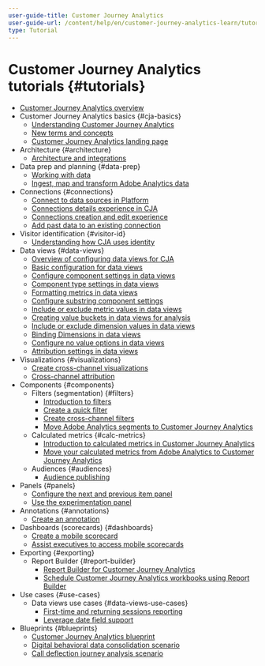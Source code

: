 ```yaml
---
user-guide-title: Customer Journey Analytics
user-guide-url: /content/help/en/customer-journey-analytics-learn/tutorials/overview.html
type: Tutorial
---
```


# Customer Journey Analytics tutorials {#tutorials}

+ [Customer Journey Analytics overview](overview.md)
+ Customer Journey Analytics basics {#cja-basics}
  + [Understanding Customer Journey Analytics](cja-basics/understanding-customer-journey-analytics.md)
  + [New terms and concepts](cja-basics/new-terms-and-concepts-in-cja.md)
  + [Customer Journey Analytics landing page](cja-basics/customer-journey-analytics-landing-page.md)
+ Architecture {#architecture}
  + [Architecture and integrations](architecture/architecture-and-integrations-of-cja.md)
+ Data prep and planning {#data-prep}
  + [Working with data](data-prep/working-with-data-in-cja.md)
  + [Ingest, map and transform Adobe Analytics data](data-prep/ingest-map-and-transform-adobe-analytics-data.md)
+ Connections {#connections}
  + [Connect to data sources in Platform](connections/connecting-customer-journey-analytics-to-data-sources-in-platform.md)
  + [Connections details experience in CJA](connections/connections-details-experience-in-cja.md)
  + [Connections creation and edit experience](connections/cja-connections-creation-and-edit-experience.md)
  + [Add past data to an existing connection](connections/add-past-data-to-an-existing-connection-in-cja.md)
+ Visitor identification {#visitor-id}
  + [Understanding how CJA uses identity](visitor-id/understanding-how-customer-journey-analytics-uses-identity.md)
+ Data views {#data-views}
  + [Overview of configuring data views for CJA](data-views/overview-of-configuring-data-views-for-cja.md)
  + [Basic configuration for data views](data-views/basic-configuration-for-data-views.md)
  + [Configure component settings in data views](data-views/configuring-component-settings-in-data-views.md)
  + [Component type settings in data views](data-views/component-type-settings-in-data-views.md)
  + [Formatting metrics in data views](data-views/formatting-metrics-in-data-views.md)
  + [Configure substring component settings](data-views/configure-substring-component-settings.md)
  + [Include or exclude metric values in data views](data-views/include-or-exclude-metric-values-in-data-views.md)
  + [Creating value buckets in data views for analysis](data-views/creating-value-buckets-in-data-views-for-analysis.md)
  + [Include or exclude dimension values in data views](data-views/include-or-exclude-dimension-values-in-data-views.md)
  + [Binding Dimensions in data views](data-views/binding-dimensions-in-data-views.md)
  + [Configure no value options in data views](data-views/configure-no-value-options-in-data-views.md)
  + [Attribution settings in data views](data-views/attribution-settings-in-data-views.md)
+ Visualizations {#visualizations}
  + [Create cross-channel visualizations](visualizations/creating-cross-channel-visualizations-in-customer-journey-analytics.md)
  + [Cross-channel attribution](visualizations/cross-channel-attribution-in-customer-journey-analytics.md)
+ Components {#components}
  + Filters (segmentation) {#filters}
    + [Introduction to filters](components/filters/introduction-to-filters-in-cja.md)
    + [Create a quick filter](components/filters/create-a-quick-filter.md)
    + [Create cross-channel filters](components/filters/creating-cross-channel-filters-in-customer-journey-analytics.md)
    + [Move Adobe Analytics segments to Customer Journey Analytics](components/filters/moving-adobe-analytics-segments-to-customer-journey-analytics.md)
  + Calculated metrics {#calc-metrics}
    + [Introduction to calculated metrics in Customer Journey Analytics](components/calc-metrics/introduction-to-calculated-metrics-in-customer-journey-analytics.md)
    + [Move your calculated metrics from Adobe Analytics to Customer Journey Analytics](components/calc-metrics/moving-your-calculated-metrics-from-adobe-analytics-to-customer-journey-analytics.md)
  + Audiences {#audiences}
    + [Audience publishing](components/audiences/audience-publishing-for-cja.md)
+ Panels {#panels}
  + [Configure the next and previous item panel](panels/configure-next-previous-item-panel.md)
  + [Use the experimentation panel](panels/use-the-experimentation-panel.md)
+ Annotations {#annotations}
    + [Create an annotation](components/create-an-annotation.md)  
+ Dashboards (scorecards) {#dashboards}
    + [Create a mobile scorecard](dashboards/create-a-mobile-scorecard.md)
    + [Assist executives to access mobile scorecards](dashboards/assist-executives-to-access-mobile-scorecards.md)
+ Exporting {#exporting}
  + Report Builder {#report-builder}
    + [Report Builder for Customer Journey Analytics](exporting/report-builder/report-builder-for-customer-journey-analytics.md)
    + [Schedule Customer Journey Analytics workbooks using Report Builder](exporting/report-builder/schedule-cja-workbooks-using-report-builder.md)
+ Use cases {#use-cases}
  + Data views use cases {#data-views-use-cases}
    + [First-time and returning sessions reporting](use-cases/data-views-use-cases/first-time-and-returning-sessions.md)
    + [Leverage date field support](use-cases/data-views-use-cases/leverage-date-field-support.md)
+ Blueprints {#blueprints}
  + [Customer Journey Analytics blueprint](https://experienceleague.adobe.com/docs/blueprints-learn/architecture/customer-journey-analytics/overview.html)
  + [Digital behavioral data consolidation scenario](https://experienceleague.adobe.com/docs/blueprints-learn/architecture/customer-journey-analytics/digital-behavioral-data-consolidation.html)
  + [Call deflection journey analysis scenario](https://experienceleague.adobe.com/docs/blueprints-learn/architecture/customer-journey-analytics/call-deflect.html?lang=en#customer-journey-analytics)
